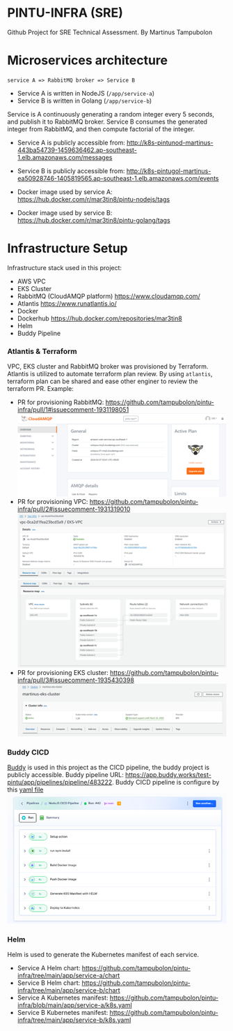 # PINTU-INFRA (SRE)
Github Project for SRE Technical Assessment.
By Martinus Tampubolon

#
# Microservices architecture
`service A => RabbitMQ broker => Service B`

- Service A is written in NodeJS (`/app/service-a`)
- Service B is written in Golang (`/app/service-b`)

Service is A continuously generating a random integer every 5 seconds, and publish it to RabbitMQ broker.
Service B consumes the generated integer from RabbitMQ, and then compute factorial of the integer.

- Service A is publicly accessible from: http://k8s-pintunod-martinus-443ba54739-1459636462.ap-southeast-1.elb.amazonaws.com/messages
- Service B is publicly accessible from: http://k8s-pintugol-martinus-ea50928746-1405819565.ap-southeast-1.elb.amazonaws.com/events

- Docker image used by service A: https://hub.docker.com/r/mar3tin8/pintu-nodejs/tags
- Docker image used by service B: https://hub.docker.com/r/mar3tin8/pintu-golang/tags


#
# Infrastructure Setup
Infrastructure stack used in this project:
- AWS VPC
- EKS Cluster
- RabbitMQ (CloudAMQP platform) https://www.cloudamqp.com/
- Atlantis https://www.runatlantis.io/
- Docker
- Dockerhub https://hub.docker.com/repositories/mar3tin8
- Helm
- Buddy Pipeline

### Atlantis & Terraform
VPC, EKS cluster and RabbitMQ broker was provisioned by Terraform.
Atlantis is utilized to automate terraform plan review. By using `atlantis`, terraform plan can be shared and ease other enginer to review the terraform PR.
Example:
- PR for provisioning RabbitMQ: https://github.com/tampubolon/pintu-infra/pull/1#issuecomment-1931198051
![alt text](images/rmq.png)
- PR for provisioning VPC: https://github.com/tampubolon/pintu-infra/pull/2#issuecomment-1931319010
![alt text](images/vpc-1.png)
![alt text](images/vpc-2.png)
- PR for provisioning EKS cluster: https://github.com/tampubolon/pintu-infra/pull/3#issuecomment-1935430398
![alt text](images/eks.png)

### Buddy CICD
[Buddy](https://app.buddy.works/test-pintu/app/pipelines/pipeline/483222) is used in this project as the CICD pipeline, the buddy project is publicly accessible. Buddy pipeline URL: https://app.buddy.works/test-pintu/app/pipelines/pipeline/483222. Buddy CICD pipeline is configure by this [yaml file](https://github.com/tampubolon/pintu-infra/blob/main/buddy.yaml)
![alt text](images/buddy.png)


### Helm
Helm is used to generate the Kubernetes manifest of each service.
- Service A Helm chart: https://github.com/tampubolon/pintu-infra/tree/main/app/service-a/chart
- Service B Helm chart: https://github.com/tampubolon/pintu-infra/tree/main/app/service-b/chart
- Service A Kubernetes manifest: https://github.com/tampubolon/pintu-infra/blob/main/app/service-a/k8s.yaml
- Service B Kubernetes manifest: https://github.com/tampubolon/pintu-infra/tree/main/app/service-b/k8s.yaml
#